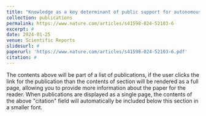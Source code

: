 ```yaml
---
title: "Knowledge as a key determinant of public support for autonomous vehicles"
collection: publications
permalink: https://www.nature.com/articles/s41598-024-52103-6
excerpt: #
date: 2024-01-25
venue: Scientific Reports
slidesurl: #
paperurl: 'https://www.nature.com/articles/s41598-024-52103-6.pdf'
citation: #
---
```


The contents above will be part of a list of publications, if the user clicks the link for the publication than the contents of section will be rendered as a full page, allowing you to provide more information about the paper for the reader. When publications are displayed as a single page, the contents of the above "citation" field will automatically be included below this section in a smaller font.